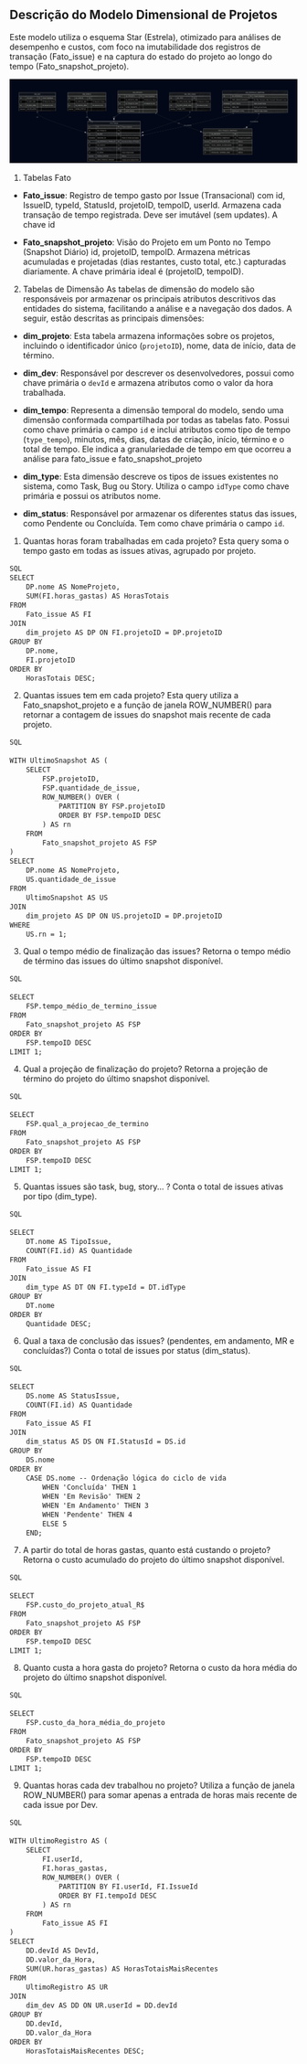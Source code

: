 ## Descrição do Modelo Dimensional de Projetos
Este modelo utiliza o esquema Star (Estrela), otimizado para análises de desempenho e custos, com foco na imutabilidade dos registros de transação (Fato_issue) e na captura do estado do projeto ao longo do tempo (Fato_snapshot_projeto).

![alt text](image.png)

1. Tabelas Fato

- **Fato_issue**:	Registro de tempo gasto por Issue (Transacional) com id, IssueID, typeId, StatusId, projetoID, tempoID, userId. Armazena cada transação de tempo registrada. Deve ser imutável (sem updates). A chave id

- **Fato_snapshot_projeto**:	Visão do Projeto em um Ponto no Tempo (Snapshot Diário)	id, projetoID, tempoID. Armazena métricas acumuladas e projetadas (dias restantes, custo total, etc.) capturadas diariamente. A chave primária ideal é (projetoID, tempoID).



2. Tabelas de Dimensão
As tabelas de dimensão do modelo são responsáveis por armazenar os principais atributos descritivos das entidades do sistema, facilitando a análise e a navegação dos dados. A seguir, estão descritas as principais dimensões:

- **dim_projeto**: Esta tabela armazena informações sobre os projetos, incluindo o identificador único (`projetoID`), nome, data de início, data de término.

- **dim_dev**: Responsável por descrever os desenvolvedores, possui como chave primária o `devId` e armazena atributos como o valor da hora trabalhada.

- **dim_tempo**: Representa a dimensão temporal do modelo, sendo uma dimensão conformada compartilhada por todas as tabelas fato. Possui como chave primária o campo `id` e inclui atributos como tipo de tempo (`type_tempo`), minutos, mês, dias, datas de criação, início, término e o total de tempo. Ele indica a granulariedade de tempo em que ocorreu a análise para fato_issue e fato_snapshot_projeto

- **dim_type**: Esta dimensão descreve os tipos de issues existentes no sistema, como Task, Bug ou Story. Utiliza o campo `idType` como chave primária e possui os atributos nome.

- **dim_status**: Responsável por armazenar os diferentes status das issues, como Pendente ou Concluída. Tem como chave primária o campo `id`.


1. Quantas horas foram trabalhadas em cada projeto?
Esta query soma o tempo gasto em todas as issues ativas, agrupado por projeto.

```
SQL
SELECT
    DP.nome AS NomeProjeto,
    SUM(FI.horas_gastas) AS HorasTotais
FROM
    Fato_issue AS FI
JOIN
    dim_projeto AS DP ON FI.projetoID = DP.projetoID 
GROUP BY
    DP.nome,
    FI.projetoID
ORDER BY
    HorasTotais DESC;
```

2. Quantas issues tem em cada projeto?
Esta query utiliza a Fato_snapshot_projeto e a função de janela ROW_NUMBER() para retornar a contagem de issues do snapshot mais recente de cada projeto.

```
SQL

WITH UltimoSnapshot AS (
    SELECT
        FSP.projetoID,
        FSP.quantidade_de_issue,
        ROW_NUMBER() OVER (
            PARTITION BY FSP.projetoID
            ORDER BY FSP.tempoID DESC
        ) AS rn
    FROM
        Fato_snapshot_projeto AS FSP
)
SELECT
    DP.nome AS NomeProjeto,
    US.quantidade_de_issue
FROM
    UltimoSnapshot AS US
JOIN
    dim_projeto AS DP ON US.projetoID = DP.projetoID
WHERE
    US.rn = 1; 
```

3. Qual o tempo médio de finalização das issues?
Retorna o tempo médio de término das issues do último snapshot disponível.

```
SQL

SELECT
    FSP.tempo_médio_de_termino_issue
FROM
    Fato_snapshot_projeto AS FSP
ORDER BY
    FSP.tempoID DESC 
LIMIT 1;
```

4. Qual a projeção de finalização do projeto?
Retorna a projeção de término do projeto do último snapshot disponível.

```
SQL

SELECT
    FSP.qual_a_projecao_de_termino
FROM
    Fato_snapshot_projeto AS FSP
ORDER BY
    FSP.tempoID DESC
LIMIT 1;
```

5. Quantas issues são task, bug, story... ?
Conta o total de issues ativas por tipo (dim_type).
```
SQL

SELECT
    DT.nome AS TipoIssue,
    COUNT(FI.id) AS Quantidade
FROM
    Fato_issue AS FI
JOIN
    dim_type AS DT ON FI.typeId = DT.idType 
GROUP BY
    DT.nome
ORDER BY
    Quantidade DESC;
```

6. Qual a taxa de conclusão das issues? (pendentes, em andamento, MR e concluídas?)
Conta o total de issues por status (dim_status).

```
SQL

SELECT
    DS.nome AS StatusIssue,
    COUNT(FI.id) AS Quantidade
FROM
    Fato_issue AS FI
JOIN
    dim_status AS DS ON FI.StatusId = DS.id 
GROUP BY
    DS.nome
ORDER BY
    CASE DS.nome -- Ordenação lógica do ciclo de vida
        WHEN 'Concluída' THEN 1
        WHEN 'Em Revisão' THEN 2
        WHEN 'Em Andamento' THEN 3
        WHEN 'Pendente' THEN 4
        ELSE 5
    END;
```

7. A partir do total de horas gastas, quanto está custando o projeto?
Retorna o custo acumulado do projeto do último snapshot disponível.

```
SQL

SELECT
    FSP.custo_do_projeto_atual_R$
FROM
    Fato_snapshot_projeto AS FSP
ORDER BY
    FSP.tempoID DESC
LIMIT 1;
```

8. Quanto custa a hora gasta do projeto?
Retorna o custo da hora média do projeto do último snapshot disponível.

```
SQL

SELECT
    FSP.custo_da_hora_média_do_projeto
FROM
    Fato_snapshot_projeto AS FSP
ORDER BY
    FSP.tempoID DESC
LIMIT 1;
```

9. Quantas horas cada dev trabalhou no projeto?
Utiliza a função de janela ROW_NUMBER() para somar apenas a entrada de horas mais recente de cada issue por Dev.

```
SQL

WITH UltimoRegistro AS (
    SELECT
        FI.userId,
        FI.horas_gastas,
        ROW_NUMBER() OVER (
            PARTITION BY FI.userId, FI.IssueId
            ORDER BY FI.tempoId DESC
        ) AS rn
    FROM
        Fato_issue AS FI
)
SELECT
    DD.devId AS DevId,
    DD.valor_da_Hora, 
    SUM(UR.horas_gastas) AS HorasTotaisMaisRecentes
FROM
    UltimoRegistro AS UR
JOIN
    dim_dev AS DD ON UR.userId = DD.devId
GROUP BY
    DD.devId,
    DD.valor_da_Hora
ORDER BY
    HorasTotaisMaisRecentes DESC;
```